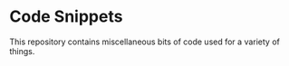 Code Snippets
=============

This repository contains miscellaneous bits of code used for a variety of things.
